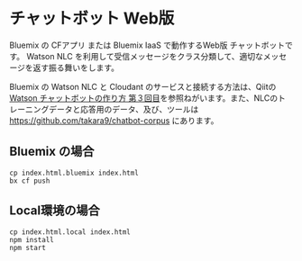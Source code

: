 # チャットボット Web版

Bluemix の CFアプリ または Bluemix IaaS で動作するWeb版 チャットボットです。 Watson NLC を利用して受信メッセージをクラス分類して、適切なメッセージを返す振る舞いをします。

Bluemix の Watson NLC と Cloudant のサービスと接続する方法は、Qiitの[Watson チャットボットの作り方 第３回目](http://qiita.com/MahoTakara/private/28dee5ed8d4e02e5ab04)を参照ねがいます。また、NLCのトレーニングデータと応答用のデータ、及び、ツールは https://github.com/takara9/chatbot-corpus にあります。


## Bluemix の場合

~~~
cp index.html.bluemix index.html
bx cf push
~~~


## Local環境の場合

~~~
cp index.html.local index.html
npm install
npm start
~~~

